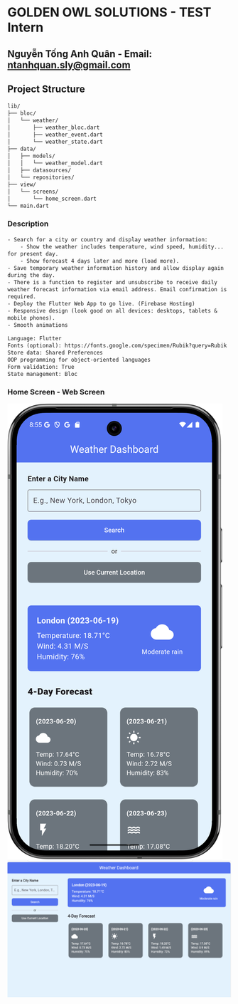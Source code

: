 # GOLDEN OWL SOLUTIONS - TEST Intern
## Nguyễn Tống Anh Quân - Email: ntanhquan.sly@gmail.com
## Project Structure

```
lib/
├── bloc/
│   └── weather/
│       ├── weather_bloc.dart
│       ├── weather_event.dart
│       └── weather_state.dart
├── data/
│   ├── models/
│   │   └── weather_model.dart
│   ├── datasources/
│   └── repositories/
├── view/
│   └── screens/
│       └── home_screen.dart
└── main.dart

```
### Description
```
- Search for a city or country and display weather information:
    - Show the weather includes temperature, wind speed, humidity... for present day.
    - Show forecast 4 days later and more (load more).
- Save temporary weather information history and allow display again during the day.
- There is a function to register and unsubscribe to receive daily weather forecast information via email address. Email confirmation is required.
- Deploy the Flutter Web App to go live. (Firebase Hosting)
- Responsive design (look good on all devices: desktops, tablets & mobile phones).
- Smooth animations
```
```
Language: Flutter
Fonts (optional): https://fonts.google.com/specimen/Rubik?query=Rubik
Store data: Shared Preferences
OOP programming for object-oriented languages
Form validation: True
State management: Bloc
```

### Home Screen - Web Screen
![mobile_home_screen.png](assets%2Fdemo%2Fmobile_home_screen.png)
![web_home_srceen.png](assets%2Fdemo%2Fweb_home_srceen.png)